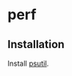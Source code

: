 # perf

## Installation

Install [psutil].

[psutil]: https://github.com/giampaolo/psutil "Crossplatform process and system utilities Python library."